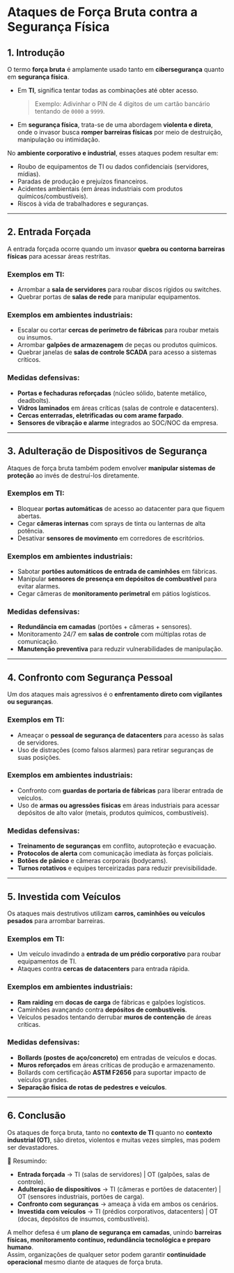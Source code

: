 #  Ataques de Força Bruta contra a Segurança Física 

## 1. Introdução
O termo **força bruta** é amplamente usado tanto em **cibersegurança** quanto em **segurança física**.  

- Em **TI**, significa tentar todas as combinações até obter acesso.  
  > Exemplo: Adivinhar o PIN de 4 dígitos de um cartão bancário tentando de `0000` a `9999`.  

- Em **segurança física**, trata-se de uma abordagem **violenta e direta**, onde o invasor busca **romper barreiras físicas** por meio de destruição, manipulação ou intimidação.  

No **ambiente corporativo e industrial**, esses ataques podem resultar em:  
- Roubo de equipamentos de TI ou dados confidenciais (servidores, mídias).  
- Paradas de produção e prejuízos financeiros.  
- Acidentes ambientais (em áreas industriais com produtos químicos/combustíveis).  
- Riscos à vida de trabalhadores e seguranças.  

---

## 2. Entrada Forçada
A entrada forçada ocorre quando um invasor **quebra ou contorna barreiras físicas** para acessar áreas restritas.  

### Exemplos em TI:
- Arrombar a **sala de servidores** para roubar discos rígidos ou switches.  
- Quebrar portas de **salas de rede** para manipular equipamentos.  

### Exemplos em ambientes industriais:
- Escalar ou cortar **cercas de perímetro de fábricas** para roubar metais ou insumos.  
- Arrombar **galpões de armazenagem** de peças ou produtos químicos.  
- Quebrar janelas de **salas de controle SCADA** para acesso a sistemas críticos.  

### Medidas defensivas:
- **Portas e fechaduras reforçadas** (núcleo sólido, batente metálico, deadbolts).  
- **Vidros laminados** em áreas críticas (salas de controle e datacenters).  
- **Cercas enterradas, eletrificadas ou com arame farpado**.  
- **Sensores de vibração e alarme** integrados ao SOC/NOC da empresa.  

---

## 3. Adulteração de Dispositivos de Segurança
Ataques de força bruta também podem envolver **manipular sistemas de proteção** ao invés de destruí-los diretamente.  

### Exemplos em TI:
- Bloquear **portas automáticas** de acesso ao datacenter para que fiquem abertas.  
- Cegar **câmeras internas** com sprays de tinta ou lanternas de alta potência.  
- Desativar **sensores de movimento** em corredores de escritórios.  

### Exemplos em ambientes industriais:
- Sabotar **portões automáticos de entrada de caminhões** em fábricas.  
- Manipular **sensores de presença em depósitos de combustível** para evitar alarmes.  
- Cegar câmeras de **monitoramento perimetral** em pátios logísticos.  

### Medidas defensivas:
- **Redundância em camadas** (portões + câmeras + sensores).  
- Monitoramento 24/7 em **salas de controle** com múltiplas rotas de comunicação.  
- **Manutenção preventiva** para reduzir vulnerabilidades de manipulação.  

---

## 4. Confronto com Segurança Pessoal
Um dos ataques mais agressivos é o **enfrentamento direto com vigilantes ou seguranças**.  

### Exemplos em TI:
- Ameaçar o **pessoal de segurança de datacenters** para acesso às salas de servidores.  
- Uso de distrações (como falsos alarmes) para retirar seguranças de suas posições.  

### Exemplos em ambientes industriais:
- Confronto com **guardas de portaria de fábricas** para liberar entrada de veículos.  
- Uso de **armas ou agressões físicas** em áreas industriais para acessar depósitos de alto valor (metais, produtos químicos, combustíveis).  

### Medidas defensivas:
- **Treinamento de seguranças** em conflito, autoproteção e evacuação.  
- **Protocolos de alerta** com comunicação imediata às forças policiais.  
- **Botões de pânico** e câmeras corporais (bodycams).  
- **Turnos rotativos** e equipes terceirizadas para reduzir previsibilidade.  

---

## 5. Investida com Veículos
Os ataques mais destrutivos utilizam **carros, caminhões ou veículos pesados** para arrombar barreiras.  

### Exemplos em TI:
- Um veículo invadindo a **entrada de um prédio corporativo** para roubar equipamentos de TI.  
- Ataques contra **cercas de datacenters** para entrada rápida.  

### Exemplos em ambientes industriais:
- **Ram raiding** em **docas de carga** de fábricas e galpões logísticos.  
- Caminhões avançando contra **depósitos de combustíveis**.  
- Veículos pesados tentando derrubar **muros de contenção** de áreas críticas.  

### Medidas defensivas:
- **Bollards (postes de aço/concreto)** em entradas de veículos e docas.  
- **Muros reforçados** em áreas críticas de produção e armazenamento.  
- Bollards com certificação **ASTM F2656** para suportar impacto de veículos grandes.  
- **Separação física de rotas de pedestres e veículos**.  

---

## 6. Conclusão
Os ataques de força bruta, tanto no **contexto de TI** quanto no **contexto industrial (OT)**, são diretos, violentos e muitas vezes simples, mas podem ser devastadores.  

📌 Resumindo:  
- **Entrada forçada** → TI (salas de servidores) | OT (galpões, salas de controle).  
- **Adulteração de dispositivos** → TI (câmeras e portões de datacenter) | OT (sensores industriais, portões de carga).  
- **Confronto com seguranças** → ameaça à vida em ambos os cenários.  
- **Investida com veículos** → TI (prédios corporativos, datacenters) | OT (docas, depósitos de insumos, combustíveis).  

A melhor defesa é um **plano de segurança em camadas**, unindo **barreiras físicas, monitoramento contínuo, redundância tecnológica e preparo humano**.  
Assim, organizações de qualquer setor podem garantir **continuidade operacional** mesmo diante de ataques de força bruta.
